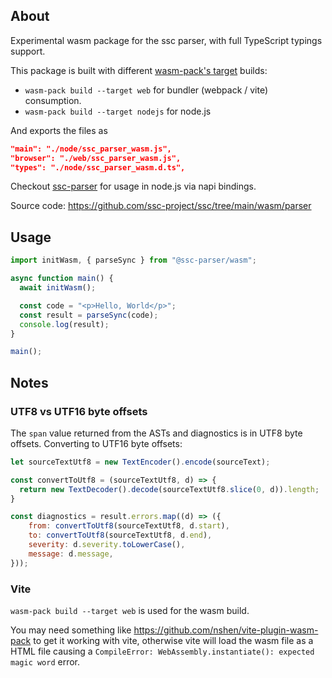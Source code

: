 ## About

Experimental wasm package for the ssc parser, with full TypeScript typings support.

This package is built with different [wasm-pack's target](https://rustwasm.github.io/docs/wasm-bindgen/reference/deployment.html) builds:

* `wasm-pack build --target web` for bundler (webpack / vite) consumption.
* `wasm-pack build --target nodejs` for node.js

And exports the files as

```json
"main": "./node/ssc_parser_wasm.js",
"browser": "./web/ssc_parser_wasm.js",
"types": "./node/ssc_parser_wasm.d.ts",
```

Checkout [ssc-parser](https://github.com/ssc-project/ssc/tree/main/npm/ssc-parser) for usage in node.js via napi bindings.

Source code: https://github.com/ssc-project/ssc/tree/main/wasm/parser

## Usage

```js
import initWasm, { parseSync } from "@ssc-parser/wasm";

async function main() {
  await initWasm();

  const code = "<p>Hello, World</p>";
  const result = parseSync(code);
  console.log(result);
}

main();
```

## Notes

### UTF8 vs UTF16 byte offsets

The `span` value returned from the ASTs and diagnostics is in UTF8 byte offsets. Converting to UTF16 byte offsets:

```js
let sourceTextUtf8 = new TextEncoder().encode(sourceText);

const convertToUtf8 = (sourceTextUtf8, d) => {
  return new TextDecoder().decode(sourceTextUtf8.slice(0, d)).length;
}

const diagnostics = result.errors.map((d) => ({
    from: convertToUtf8(sourceTextUtf8, d.start),
    to: convertToUtf8(sourceTextUtf8, d.end),
    severity: d.severity.toLowerCase(),
    message: d.message,
}));
```

### Vite

`wasm-pack build --target web` is used for the wasm build.

You may need something like https://github.com/nshen/vite-plugin-wasm-pack to get it working with vite,
otherwise vite will load the wasm file as a HTML file causing a `CompileError: WebAssembly.instantiate(): expected magic word` error.
